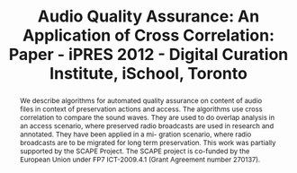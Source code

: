 ---
abstract: 'We describe algorithms for automated quality assurance on content of audio
  files in context of preservation actions and access. The algorithms use cross correlation
  to compare the sound waves. They are used to do overlap analysis in an access scenario,
  where preserved radio broadcasts are used in research and annotated. They have been
  applied in a mi- gration scenario, where radio broadcasts are to be migrated for
  long term preservation. This work was partially supported by the SCAPE Project.

  The SCAPE project is co-funded by the European Union under FP7 ICT-2009.4.1 (Grant
  Agreement number 270137).'
creators:
- Ammitzboll Jurik, Bolette
- Sindahl Nielsen, Jesper
date: null
document_url: https://services.phaidra.univie.ac.at/api/object/o:293841/download
grand_parent: iPRES
institutions: []
keywords:
- ischool
- toronto
- canada
- audio files
- digital preservation
- migration
- radio broadcasts
landing_page_url: https://phaidra.univie.ac.at/o:293841
language: eng
layout: publication
license: CC BY-NC-SA 3.0 AT
notes_url: null
parent: iPRES 2012
presentation_url: null
size: 727605
source_name: iPRES
title: 'Audio Quality Assurance: An Application of Cross Correlation: Paper - iPRES
  2012 - Digital Curation Institute, iSchool, Toronto'
type: paper
year: 2012
---